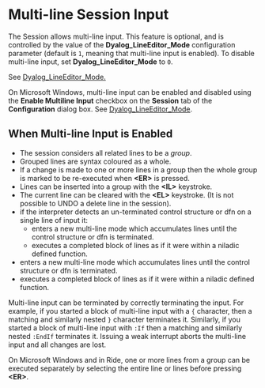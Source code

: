 <h1 class="heading"><span class="name">Multi-line Session Input</span></h1>

The Session allows multi-line input. This feature is optional, and is controlled by the value of the **Dyalog_LineEditor_Mode** configuration parameter (default is `1`, meaning that multi-line input is enabled). To disable multi-line input, set **Dyalog_LineEditor_Mode** to `0`.

See [Dyalog_LineEditor_Mode.](../../windows-installation-and-configuration-guide/configuration-parameters/dyalog-lineeditor-mode)

On Microsoft Windows, multi-line input can be enabled and disabled using the **Enable Multiline Input** checkbox on the **Session** tab of the **Configuration** dialog box. See [Dyalog_LineEditor_Mode](../../windows-installation-and-configuration-guide/configuring-the-ide/configuration-dialog/configuration-dialog-session-tab).

## When Multi-line Input is Enabled

- The session considers all related lines to be a *group*.
- Grouped lines are syntax coloured as a whole.
- If a change is made to one or more lines in a group then the whole group is marked to be re-executed when **&lt;ER>** is pressed.
- Lines can be inserted into a group with the **&lt;IL>** keystroke.
- The current line can be cleared with the **&lt;EL>** keystroke. (It is not possible to UNDO a delete line in the session).
- if the interpreter detects an un-terminated control structure or dfn on a single line of input it:
  - enters a new multi-line mode which accumulates lines until the control structure or dfn is terminated.
  - executes a completed block of lines as if it were within a niladic defined function.
- enters a new multi-line mode which accumulates lines until the control structure or dfn is terminated.
- executes a completed block of lines as if it were within a niladic defined function.

Multi-line input can be terminated by correctly terminating the input. For example, if you started a block of multi-line input with a `{` character, then a matching and similarly nested `}` character terminates it. Similarly, if you started a block of multi-line input with `:If` then a matching and similarly nested `:EndIf` terminates it. Issuing a weak interrupt aborts the multi-line input and all changes are lost.

On Microsoft Windows and in Ride, one or more lines from a group can be executed separately by selecting the entire line or lines before pressing **&lt;ER>**.
